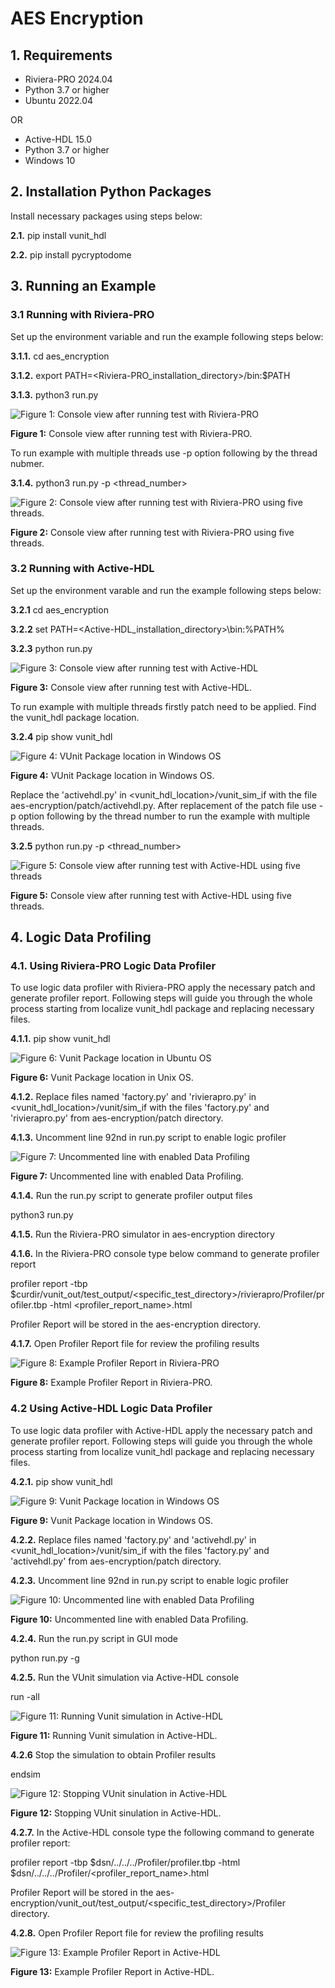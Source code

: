 # AES Encryption

## 1. Requirements

* Riviera-PRO 2024.04
* Python 3.7 or higher
* Ubuntu 2022.04

OR

* Active-HDL 15.0
* Python 3.7 or higher
* Windows 10

## 2. Installation Python Packages

Install necessary packages using steps below:

**2.1.** pip install vunit_hdl

**2.2.** pip install pycryptodome

## 3. Running an Example

### 3.1 Running with Riviera-PRO

Set up the environment variable and run the example following steps below:

**3.1.1.** cd aes_encryption

**3.1.2.** export PATH=<Riviera-PRO_installation_directory>/bin:$PATH

**3.1.3.** python3 run.py

![Figure 1: Console view after running test with Riviera-PRO](img/Console_view_after_running_test_with_Riviera-PRO.png)

**Figure 1:** Console view after running test with Riviera-PRO.

To run example with multiple threads use -p option following by the thread nubmer.

**3.1.4.** python3 run.py -p <thread_number>

![Figure 2: Console view after running test with Riviera-PRO using five threads.](img/Console_view_after_running_test_with_Riviera-PRO_using_five_threads.png)

**Figure 2:** Console view after running test with Riviera-PRO using five threads.

### 3.2 Running with Active-HDL

Set up the environment varable and run the example following steps below:

**3.2.1** cd aes_encryption

**3.2.2** set PATH=<Active-HDL_installation_directory>\bin:%PATH%

**3.2.3** python run.py

![Figure 3: Console view after running test with Active-HDL](img/Console_view_after_running_test_with_Active-HDL.png)

**Figure 3:** Console view after running test with Active-HDL.

To run example with multiple threads firstly patch need to be applied. Find the vunit_hdl package location.

**3.2.4** pip show vunit_hdl

![Figure 4: VUnit Package location in Windows OS](img/VUnit_Package_location_in_Windows_OS.png)


**Figure 4:** VUnit Package location in Windows OS.

Replace the 'activehdl.py' in <vunit_hdl_location>/vunit_sim_if with the file aes-encryption/patch/activehdl.py. After replacement of the patch file use -p option following by the thread number to run the example with multiple threads.

**3.2.5** python run.py -p <thread_number>

![Figure 5: Console view after running test with Active-HDL using five threads](img/Console_view_after_running_test_with_Active-HDL_using_five_threads.png)

**Figure 5:** Console view after running test with Active-HDL using five threads.

## 4. Logic Data Profiling

### 4.1. Using Riviera-PRO Logic Data Profiler

To use logic data profiler with Riviera-PRO apply the necessary patch and generate profiler report. Following steps will guide you through the whole process starting from localize vunit_hdl package and replacing necessary files.

**4.1.1.** pip show vunit_hdl

![Figure 6: Vunit Package location in Ubuntu OS](img/VUnit_Package_location_in_Ubuntu_OS.png)

**Figure 6:** Vunit Package location in Unix OS.

**4.1.2.** Replace files named 'factory.py' and 'rivierapro.py' in <vunit_hdl_location>/vunit/sim_if with the files 'factory.py' and 'rivierapro.py' from aes-encryption/patch directory.

**4.1.3.** Uncomment line 92nd in run.py script to enable logic profiler

![Figure 7: Uncommented line with enabled Data Profiling](img/Uncommented_line_with_enabled_Data_Profiling.png)

**Figure 7:** Uncommented line with enabled Data Profiling.

**4.1.4.** Run the run.py script to generate profiler output files

python3 run.py

**4.1.5.** Run the Riviera-PRO simulator in aes-encryption directory

**4.1.6.** In the Riviera-PRO console type below command to generate profiler report

profiler report -tbp $curdir/vunit_out/test_output/<specific_test_directory>/rivierapro/Profiler/profiler.tbp -html <profiler_report_name>.html

Profiler Report will be stored in the aes-encryption directory.

**4.1.7.** Open Profiler Report file for review the profiling results

![Figure 8: Example Profiler Report in Riviera-PRO](img/Example_Profiler_Report_in_Riviera-PRO.png)

**Figure 8:** Example Profiler Report in Riviera-PRO.

### 4.2 Using Active-HDL Logic Data Profiler

To use logic data profiler with Active-HDL apply the necessary patch and generate profiler report. Following steps will guide you through the whole process starting from localize vunit_hdl package and replacing necessary files. 

**4.2.1.** pip show vunit_hdl

![Figure 9: Vunit Package location in Windows OS](img/VUnit_Package_location_in_Windows_OS.png)

**Figure 9:** Vunit Package location in Windows OS.

**4.2.2.** Replace files named 'factory.py' and 'activehdl.py' in <vunit_hdl_location>/vunit/sim_if with the files 'factory.py' and 'activehdl.py' from aes-encryption/patch directory.

**4.2.3.** Uncomment line 92nd in run.py script to enable logic profiler

![Figure 10: Uncommented line with enabled Data Profiling](img/Uncommented_line_with_enabled_Data_Profiling.png)

**Figure 10:** Uncommented line with enabled Data Profiling.

**4.2.4.** Run the run.py script in GUI mode

python run.py -g

**4.2.5.** Run the VUnit simulation via Active-HDL console

run -all

![Figure 11: Running Vunit simulation in Active-HDL](img/Running_VUnit_simulation_in_Active-HDL.png)

**Figure 11:** Running Vunit simulation in Active-HDL.

**4.2.6** Stop the simulation to obtain Profiler results

endsim

![Figure 12: Stopping VUnit sinulation in Active-HDL](img/Stopping_VUnit_simulation_in_Active-HDL.png)

**Figure 12:** Stopping VUnit sinulation in Active-HDL.

**4.2.7.** In the Active-HDL console type the following command to generate profiler report:

profiler report -tbp $dsn/../../../Profiler/profiler.tbp -html $dsn/../../../Profiler/<profiler_report_name>.html

Profiler Report will be stored in the aes-encryption/vunit_out/test_output/<specific_test_directory>/Profiler directory.

**4.2.8.** Open Profiler Report file for review the profiling results

![Figure 13: Example Profiler Report in Active-HDL](img/Example_Profiler_Report_in_Active-HDL.png)

**Figure 13:** Example Profiler Report in Active-HDL.
